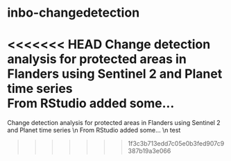 # inbo-changedetection
<<<<<<< HEAD
Change detection analysis for protected areas in Flanders using Sentinel 2 and Planet time series  
From RStudio added some...
=======
Change detection analysis for protected areas in Flanders using Sentinel 2 and Planet time series
\n From RStudio added some...
\n test
>>>>>>> 1f3c3b713edd7c05e0b3fed907c9387b19a3e066
